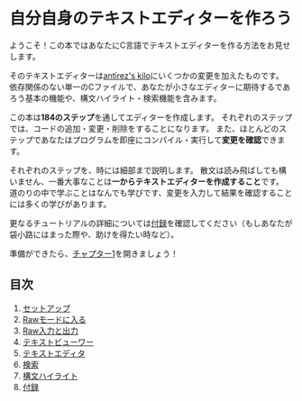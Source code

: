 # 自分自身のテキストエディターを作ろう

ようこそ！この本ではあなたにC言語でテキストエディターを作る方法をお見せします。

そのテキストエディターは[antirez's kilo](http://antirez.com/news/108)にいくつかの変更を加えたものです。
依存関係のない単一のCファイルで、あなたが小さなエディターに期待するであろう基本の機能や、構文ハイライト・検索機能を含みます。

この本は**184のステップ**を通してエディターを作成します。
それぞれのステップでは、コードの追加・変更・削除をすることになります。
また、ほとんどのステップであなたはプログラムを即座にコンパイル・実行して**変更を確認**できます。

それぞれのステップを、時には細部まで説明します。
散文は読み飛ばしても構いません、一番大事なことは**一からテキストエディターを作成すること**です。
道のりの中で学ぶことはなんでも学びです、変更を入力して結果を確認することには多くの学びがあります。

更なるチュートリアルの詳細については[付録]()を確認してください（もしあなたが袋小路にはまった際や、助けを得たい時など）。

準備ができたら、[チャプター1](./contents/01setup)を開きましょう！

## 目次
1. [セットアップ]()
2. [Rawモードに入る]()
3. [Raw入力と出力]()
4. [テキストビューワー]()
5. [テキストエディタ]()
6. [検索]()
7. [構文ハイライト]()
8. [付録]()